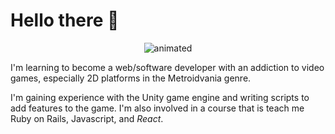 # Hello there 👋


<p align="center">
  <img src="[demo.gif](https://github.com/kevinjolley91/kevinjolley91/blob/main/21d.gif)" alt="animated" />
</p>
I'm learning to become a web/software developer with an addiction to video games, especially 2D platforms in the Metroidvania genre.

I'm gaining experience with the Unity game engine and writing scripts to add features to the game. I'm also involved in a course that is teach me Ruby on Rails, Javascript, and *React*.
<!--
**kevinjolley91/kevinjolley91** is a ✨ _special_ ✨ repository because its `README.md` (this file) appears on your GitHub profile.

Here are some ideas to get you started:

- 🔭 I’m currently working on ...
- 🌱 I’m currently learning ...
- 👯 I’m looking to collaborate on ...
- 🤔 I’m looking for help with ...
- 💬 Ask me about ...
- 📫 How to reach me: ...
- 😄 Pronouns: ...
- ⚡ Fun fact: ...
-->
